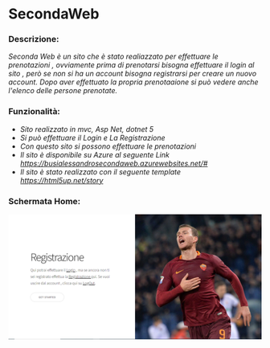 # SecondaWeb
### Descrizione:
*Seconda Web è un sito che è stato realiazzato per effettuare le prenotazioni ,
ovviamente prima di prenotarsi bisogna effettuare il login al sito , 
però se non si ha un account bisogna registrarsi per creare un nuovo account. 
Dopo aver effettuato la propria prenotaaione si può vedere anche l'elenco delle persone prenotate.*

### Funzionalità:
* *Sito realizzato in mvc, Asp Net, dotnet 5*
* *Si può effettuare il Login e La Registrazione*
* *Con questo sito si possono effettuare le prenotazioni*
* *Il sito è disponibile su Azure al seguente Link https://busialessandrosecondaweb.azurewebsites.net/#*
* *Il sito è stato realizzato con il seguente template https://html5up.net/story*

### Schermata Home:
![](Foto3.png)

